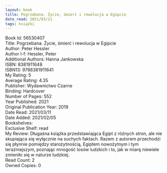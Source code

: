 ```yaml
---
layout: book
title: Pogrzebana. Życie, śmierć i rewolucja w Egipcie
date_read: 2021/03/11
tags: książki
---
```


Book Id: 56530407<br />
Title: Pogrzebana. Życie, śmierć i rewolucja w Egipcie<br />
Author: Peter Hessler<br />
Author l-f: Hessler, Peter<br />
Additional Authors: Hanna Jankowska<br />
ISBN: 8381911648<br />
ISBN13: 9788381911641<br />
My Rating: 5<br />
Average Rating: 4.35<br />
Publisher: Wydawnictwo Czarne<br />
Binding: Hardcover<br />
Number of Pages: 552<br />
Year Published: 2021<br />
Original Publication Year: 2019<br />
Date Read: 2021/03/11<br />
Date Added: 2021/02/05<br />
Bookshelves: <br />
Exclusive Shelf: read<br />
My Review: Długaśna książka przedstawiająca Egipt z różnych stron, ale nie skupiająca się wyłącznie na suchych faktach. Razem z autorem przechodzi się płynnie pomiędzy starożytnością, Egiptem nowożytnym i tym teraźniejszym, poznając mnogość losów ludzkich i to, jak w miarę niewiele zmieniło się w naturze ludzkiej.<br />
Read Count: 2<br />
Owned Copies: 0<br />


